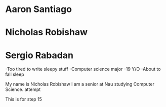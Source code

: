 # Aaron Santiago
# Nicholas Robishaw
# Sergio Rabadan
-Too tired to write sleepy stuff
-Computer science major
-19 Y/O
-About to fall sleep

My name is Nicholas Robishaw I am a senior at Nau studying Computer Science. attempt 

This is for step 15
